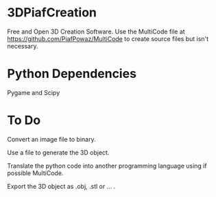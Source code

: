 # 3DPiafCreation
Free and Open 3D Creation Software. Use the MultiCode file at https://github.com/PiafPowaz/MultiCode to create source files but isn't necessary.

# Python Dependencies

Pygame and Scipy

# To Do

Convert an image file to binary.

Use a file to generate the 3D object.

Translate the python code into another programming language using if possible MultiCode.

Export the 3D object as .obj, .stl or ... . 
